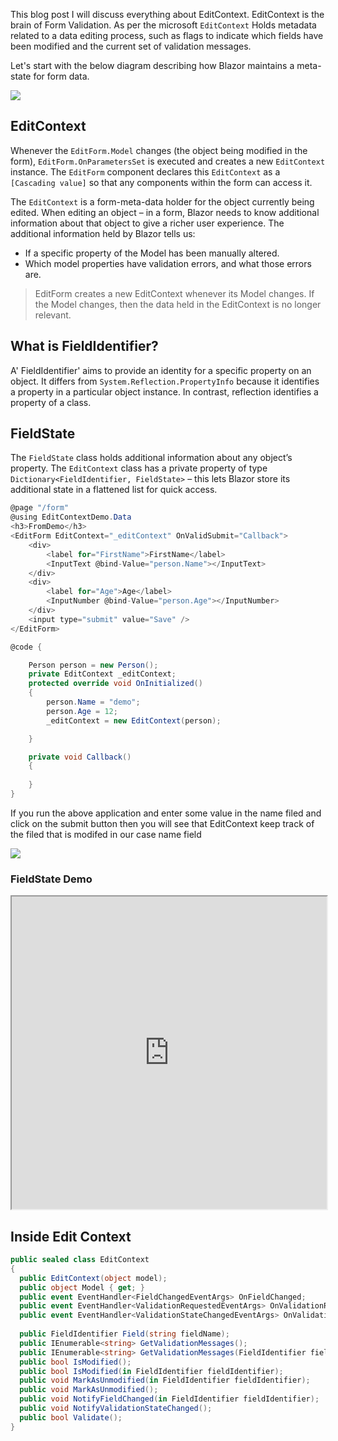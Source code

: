 This blog post I will discuss everything about EditContext. EditContext is the brain of Form Validation. As per the microsoft `EditContext`  Holds metadata related to a data editing process, such as flags to indicate which fields have been modified and the current set of validation messages.

Let's start with the below diagram describing how Blazor maintains a meta-state for form data.


![](https://blogger.googleusercontent.com/img/a/AVvXsEg0y5i62UyRyqzsBNnMMRafHgijAYsk1TaOWb8EuurNU4UyVipPP5ZUgPzOLzdtTjaUuCqPgn657XZpCts-ilqLRhjXpmULNig1msUJIW0imSqBoUY4BhdzJiu_R5KnYsqivOfVCJN02eUsSkUhl2Vv0Fd-I681eJJhmLV8FxLvCzutWRy9vPYv-g8Hnw=w459-h640)


## EditContext

Whenever the  `EditForm.Model`  changes (the object being modified in the form),  `EditForm.OnParametersSet`  is executed and creates a new  `EditContext`  instance. The  `EditForm`  component declares this  `EditContext`  as a  `[Cascading value]`  so that any components within the form can access it.

The  `EditContext`  is a form-meta-data holder for the object currently being edited. When editing an object –  in a form, Blazor needs to know additional information about that object to give a richer user experience. The additional information held by Blazor tells us:

-   If a specific property of the Model has been manually altered.
-   Which model properties have validation errors, and what those errors are.

> EditForm creates a new EditContext whenever its Model changes. If the Model changes, then the data held in the EditContext is no longer relevant.



## What is FieldIdentifier?

A' FieldIdentifier' aims to provide an identity for a specific property on an object. It differs from  `System.Reflection.PropertyInfo`  because it identifies a property in a particular object instance. In contrast, reflection identifies a property of a class.

## FieldState

The  `FieldState`  class holds additional information about any object’s property. The  `EditContext`  class has a private property of type  `Dictionary<FieldIdentifier, FieldState>`  – this lets Blazor store its additional state in a flattened list for quick access.

```csharp
@page "/form"
@using EditContextDemo.Data
<h3>FromDemo</h3>
<EditForm EditContext="_editContext" OnValidSubmit="Callback">
    <div>
        <label for="FirstName">FirstName</label>
        <InputText @bind-Value="person.Name"></InputText>
    </div>
    <div>
        <label for="Age">Age</label>
        <InputNumber @bind-Value="person.Age"></InputNumber>
    </div>
    <input type="submit" value="Save" />
</EditForm>

@code {

    Person person = new Person();
    private EditContext _editContext;
    protected override void OnInitialized()
    {
        person.Name = "demo";
        person.Age = 12;
        _editContext = new EditContext(person);

    }

    private void Callback()
    {
      
    }
}

```
If you run the above application and enter some value in the name filed and click on the submit button then you will see that EditContext keep track of the filed that is modifed in our case name field

![](https://blogger.googleusercontent.com/img/a/AVvXsEg8IxIDdA4ZtvdiPfA7qZDt1kNxZjej-rarfub4uQm0RWH5wCtPEnc-NleSU78nxomcoLaxU9BDCVNLcFQFih_WpcgxFZ6Da39q1Al2TmwF1VOKb0E89nRGjf7hsXShAlSVZ1ArvOaWsPUO2DZIsd33zNLTd5-oqjMlxv5K5DP0dTK-HKGuZuuPoV_40g=w640-h342)

### FieldState Demo

<iframe width="100%" height="500px" src="https://blazorrepl.telerik.com/repl/embed/QwEBYqPF49pLjqtv36?editor=true&result=true&errorList=false"></iframe>

## Inside Edit Context

```csharp
public sealed class EditContext
{    
  public EditContext(object model);    
  public object Model { get; }     
  public event EventHandler<FieldChangedEventArgs> OnFieldChanged;    
  public event EventHandler<ValidationRequestedEventArgs> OnValidationRequested;    
  public event EventHandler<ValidationStateChangedEventArgs> OnValidationStateChanged;     
  
  public FieldIdentifier Field(string fieldName);    
  public IEnumerable<string> GetValidationMessages();    
  public IEnumerable<string> GetValidationMessages(FieldIdentifier fieldIdentifier);    
  public bool IsModified();    
  public bool IsModified(in FieldIdentifier fieldIdentifier);    
  public void MarkAsUnmodified(in FieldIdentifier fieldIdentifier);    
  public void MarkAsUnmodified();    
  public void NotifyFieldChanged(in FieldIdentifier fieldIdentifier);    
  public void NotifyValidationStateChanged();    
  public bool Validate();
}
```


<!--stackedit_data:
eyJoaXN0b3J5IjpbLTU1NzYxMjY3Miw3MTgwNjEwNjgsMjQ0Nj
k0NjgsLTg5NzIwNjk2NCwtMTI0NTQ1NDE5NCwtMTgxMjU3ODEy
NiwtNTY2NzEyNjczLC0yMDg5MDEyODQyLDE2NTE0Nzk4NTBdfQ
==
-->